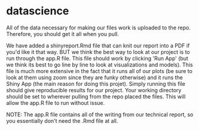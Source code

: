 # datascience

All of the data necessary for making our files work is uploaded to the repo. Therefore, you should get it all when you pull.

We have added a shinyreport.Rmd file that can knit our report into a PDF if you'd like it that way. BUT we think the best way to look at our project is to run through the app.R file. This file should work by clicking 'Run App' (but we think its best to go line by line to look at visualizations and models). This file is much more extensive in the fact that it runs all of our plots (be sure to look at them using zoom since they are funky otherwise) and it runs the Shiny App (the main reason for doing this projet). Simply running this file should give reproducible results for our project. Your working directory should be set to wherever pulling from the repo placed the files. This will allow the app.R file to run without issue.

NOTE: The app.R file contains all of the writing from our technical report, so you essentially don't need the .Rmd file at all.

